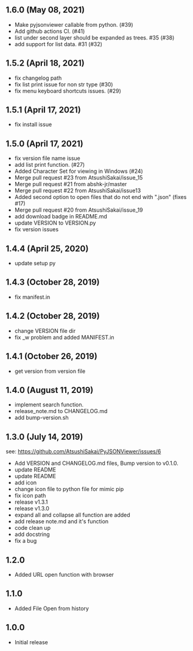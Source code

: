 ## 1.6.0 (May 08, 2021)
  - Make pyjsonviewer  callable from python. (#39)
  - Add github actions CI. (#41)
  - list under second layer should be expanded as trees. #35 (#38)
  - add support for list data. #31 (#32)

## 1.5.2 (April 18, 2021)
  - fix changelog path
  - fix list print issue for non str type (#30)
  - fix menu keyboard shortcuts issues. (#29)

## 1.5.1 (April 17, 2021)
- fix install issue

## 1.5.0 (April 17, 2021)
  - fix version file name issue
  - add list print function. (#27)
  - Added Character Set for viewing in Windows (#24)
  - Merge pull request #23 from AtsushiSakai/issue_15
  - Merge pull request #21 from abshk-jr/master
  - Merge pull request #22 from AtsushiSakai/issue13
  - Added second option to open files that do not end with ".json" (fixes #17)
  - Merge pull request #20 from AtsushiSakai/issue_19
  - add download badge in README.md
  - update VERSION to VERSION.py
  - fix version issues

## 1.4.4 (April 25, 2020)
  - update setup py

## 1.4.3 (October 28, 2019)
  - fix manifest.in

## 1.4.2 (October 28, 2019)
  - change VERSION file dir
  - fix _w problem and added MANIFEST.in

## 1.4.1 (October 26, 2019)
  - get version from version file

## 1.4.0 (August 11, 2019)
  - implement search function.
  - release_note.md to CHANGELOG.md
  - add bump-version.sh


## 1.3.0 (July 14, 2019)
  see: https://github.com/AtsushiSakai/PyJSONViewer/issues/6
  
  - Add VERSION and CHANGELOG.md files, Bump version to v0.1.0.
  - update README
  - update README
  - add icon
  - change icon file to python file for mimic pip
  - fix icon path
  - release v1.3.1
  - release v1.3.0
  - expand all and collapse all function are added
  - add release note.md and it's function
  - code clean up
  - add docstring
  - fix a bug
  
## 1.2.0

- Added URL open function with browser

## 1.1.0

- Added File Open from history

## 1.0.0

- Initial release

